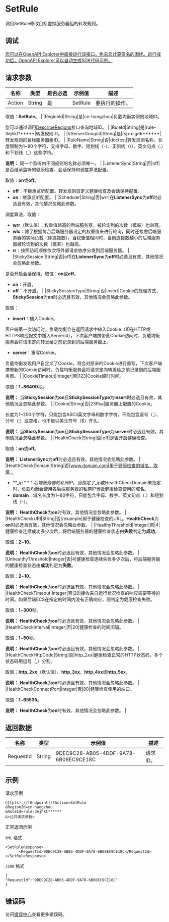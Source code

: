 # SetRule

调用SetRule修改目标虚拟服务器组的转发规则。

## 调试

[您可以在OpenAPI Explorer中直接运行该接口，免去您计算签名的困扰。运行成功后，OpenAPI Explorer可以自动生成SDK代码示例。](https://api.aliyun.com/#product=Slb&api=SetRule&type=RPC&version=2014-05-15)

## 请求参数

|名称|类型|是否必选|示例值|描述|
|--|--|----|---|--|
|Action|String|是|SetRule|要执行的操作。

 取值：**SetRule**。 |
|RegionId|String|是|cn-hangzhou|负载均衡实例的地域ID。

 您可以通过调用[DescribeRegions](~~27584~~)接口查询地域ID。 |
|RuleId|String|是|rule-3ejhkt\*\*\*\*\*\*|转发规则ID。 |
|VServerGroupId|String|是|rsp-cige6\*\*\*\*\*\*|转发规则的目标服务器组ID。 |
|RuleName|String|否|doctest|转发规则名称，长度限制为1~80个字符，支持字母、数字、短划线（-）、正斜线（/）、英文句点（.）和下划线（\_）这些字符。

 **说明：** 同一个监听内不同规则的名称必须唯一。 |
|ListenerSync|String|否|off|是否继承监听的健康检查、会话保持和调度算法配置。

 取值：**on**或**off**。

 -   **off**：不继承监听配置。转发规则自定义健康检查及会话保持配置。
-   **on**：继承监听配置。 |
|Scheduler|String|否|wrr|在**ListenerSync**为**off**时必选且有效，其他情况忽略此参数。

 调度算法，取值：

 -   **wrr**（默认值）：权重值越高的后端服务器，被轮询到的次数（概率）也越高。
-   **wlc**：除了根据每台后端服务器设定的权重值来进行轮询，同时还考虑后端服务器的实际负载（即连接数）。当权重值相同时，当前连接数越小的后端服务器被轮询到的次数（概率）也越高。
-   **rr**：按照访问顺序依次将外部请求依序分发到后端服务器。 |
|StickySession|String|否|off|在**ListenerSync**为**off**时必选且有效，其他情况会忽略此参数。

 是否开启会话保持，取值：**on**或**off**。

 -   **on**：开启。
-   **off**：不开启。 |
|StickySessionType|String|否|insert|Cookie的处理方式，**StickySession**为**on**时必选且有效，其他情况会忽略此参数。

 取值：

 -   **insert**：植入Cookie。

客户端第一次访问时，负载均衡会在返回请求中植入Cookie（即在HTTP或HTTPS响应报文中插入ServerId），下次客户端携带此Cookie访问时，负载均衡服务会将请求定向转发给之前记录到的后端服务器上。

-   **server**：重写Cookie。

负载均衡发现用户自定义了Cookie，将会对原来的Cookie进行重写，下次客户端携带新的Cookie访问时，负载均衡服务会将请求定向转发给之前记录到的后端服务器。 |
|CookieTimeout|Integer|否|123|Cookie超时时间。

 取值：**1**~**86400**秒。

 **说明：** 当**StickySession**为**on**且**StickySessionType**为**insert**时必选且有效，其他情况会忽略此参数。 |
|Cookie|String|否|23ffsa|服务器上配置的Cookie。

 长度为1~200个字符，只能包含ASCII英文字母和数字字符，不能包含逗号（,）、分号（;）或空格，也不能以美元符号（$）开头。

 **说明：** 当**StickySession**为**on**且**StickySessionType**为**server**时必选且有效，其他情况会忽略此参数。 |
|HealthCheck|String|否|off|是否开启健康检查。

 取值：**on**或**off**。

 **说明：** **ListenerSync**为**off**时必选且有效，其他情况会忽略此参数。 |
|HealthCheckDomain|String|否|www.domain.com|用于健康检查的域名，取值：

 -   **$\_ip**： 后端服务器的私网IP。当指定了$\_ip或HealthCheckDomain未指定时，负载均衡会使用各后端服务器的私网IP当做健康检查使用的域名。
-   **domain**：域名长度为1~80字符，只能包含字母、数字、英文句点（.）和短划线（-）。

 **说明：** **HealthCheck**为**on**时有效，其他情况会忽略此参数。 |
|HealthCheckURI|String|否|/example|用于健康检查的URL。**HealthCheck**为**on**时必选且有效，其他情况会忽略此参数。 |
|HealthyThreshold|Integer|否|4|健康检查连续成功多少次后，将后端服务器的健康检查状态由**失败**判定为**成功**。

 取值：**2**~**10**。

 **说明：** **HealthCheck**为**on**时必选且有效，其他情况会忽略此参数。 |
|UnhealthyThreshold|Integer|否|4|健康检查连续失败多少次后，将后端服务器的健康检查状态由**成功**判定为**失败**。

 取值：**2**~**10**。

 **说明：** **HealthCheck**为**on**时必选且有效，其他情况会忽略此参数。 |
|HealthCheckTimeout|Integer|否|20|接收来自运行状况检查的响应需要等待的时间。如果后端ECS在指定的时间内没有正确响应，则判定为健康检查失败。

 取值：**1**~**300**秒。

 **说明：** **HealthCheck**为**on**时必选且有效，其他情况会忽略此参数。 |
|HealthCheckInterval|Integer|否|20|健康检查的时间间隔。

 取值：**1**~**50**秒。

 **说明：** **HealthCheck**为**on**时必选且有效，其他情况会忽略此参数。 |
|HealthCheckHttpCode|String|否|http\_2xx|健康检查正常的HTTP状态码，多个状态码用逗号（,）分割。

 取值：**http\_2xx**（默认值）、**http\_3xx**、**http\_4xx**或**http\_5xx**。

 **说明：** **HealthCheck**为**on**时必选且有效，其他情况会忽略此参数。 |
|HealthCheckConnectPort|Integer|否|80|健康检查使用的端口。

 取值：**1**~**65535**。

 **说明：** **HealthCheck**为**on**时有效，其他情况会忽略此参数。 |

## 返回数据

|名称|类型|示例值|描述|
|--|--|---|--|
|RequestId|String|9DEC9C28-AB05-4DDF-9A78-6B08EC9CE18C|请求ID。 |

## 示例

请求示例

```
http(s)://[Endpoint]/?Action=SetRule
&RegionId=cn-hangzhou
&RuleId=rule-3ejhkt******
&<公共请求参数>
```

正常返回示例

`XML` 格式

```
<SetRuleResponse>
      <RequestId>9DEC9C28-AB05-4DDF-9A78-6B08EC9CE18C</RequestId>
</SetRuleResponse>
```

`JSON` 格式

```
{
"RequestId":"9DEC9C28-AB05-4DDF-9A78-6B08EC9CE18C"
}
```

## 错误码

访问[错误中心](https://error-center.aliyun.com/status/product/Slb)查看更多错误码。

